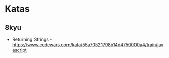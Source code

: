 # Katas

## 8kyu

- Returning Strings - https://www.codewars.com/kata/55a70521798b14d4750000a4/train/javascript